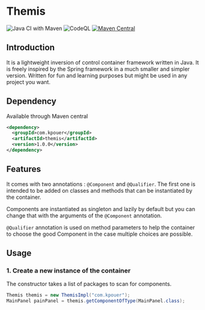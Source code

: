 # Themis
![Java CI with Maven](https://github.com/kpouer/WKTParser/workflows/Java%20CI%20with%20Maven/badge.svg)
![CodeQL](https://github.com/kpouer/WKTParser/workflows/CodeQL/badge.svg)
[![Maven Central](https://img.shields.io/maven-central/v/com.kpouer/themis)](https://central.sonatype.com/artifact/com.kpouer/wktparser/1.1.1/versions)

## Introduction

It is a lightweight inversion of control container framework written in Java.
It is freely inspired by the Spring framework in a much smaller and simpler version.
Written for fun and learning purposes but might be used in any project you want.

## Dependency

Available through Maven central

```xml
<dependency>
  <groupId>com.kpouer</groupId>
  <artifactId>themis</artifactId>
  <version>1.0.0</version>
</dependency>
```

## Features

It comes with two annotations : `@Component` and `@Qualifier`.
The first one is intended to be added on classes and methods that can be instantiated by the container.

Components are instantiated as singleton and lazily by default but you can change that with the arguments of the 
`@Component` annotation.

`@Qualifier` annotation is used on method parameters to help the container to choose the good Component in the case
multiple choices are possible.

## Usage

### 1. Create a new instance of the container

The constructor takes a list of packages to scan for components.

```java
Themis themis = new ThemisImpl("com.kpouer");
MainPanel painPanel = themis.getComponentOfType(MainPanel.class);
```

